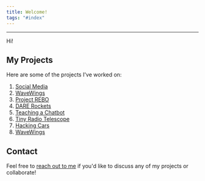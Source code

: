 ```yaml
---
title: Welcome!
tags: "#index"
---
```


<!-- 
<div style="display: flex; align-items: flex-start;">
  <img src="attachments/me2.jpg" alt="drawing" width="200" style="margin-right: 20px;"/>
  <div>
    <p>
      Hi!  
    </p>
  </div>
 
</div> -->

---

Hi!

## My Projects

Here are some of the projects I've worked on:

1. [Social Media](/projects/social-media)
2. [WaveWings](/projects/wavewings)
3. [Project REBO](/projects/rebo.md)
4. [DARE Rockets](/projects/rocketry.md)
5. [Teaching a Chatbot](/projects/chatbot.md) 
6. [Tiny Radio Telescope](/projects/radio-telescope)
7. [Hacking Cars](/projects/hacking-cars)
8. [WaveWings](/projects/wavewings)

## Contact

Feel free to [reach out to me](/contact) if you'd like to discuss any of my projects or collaborate!
